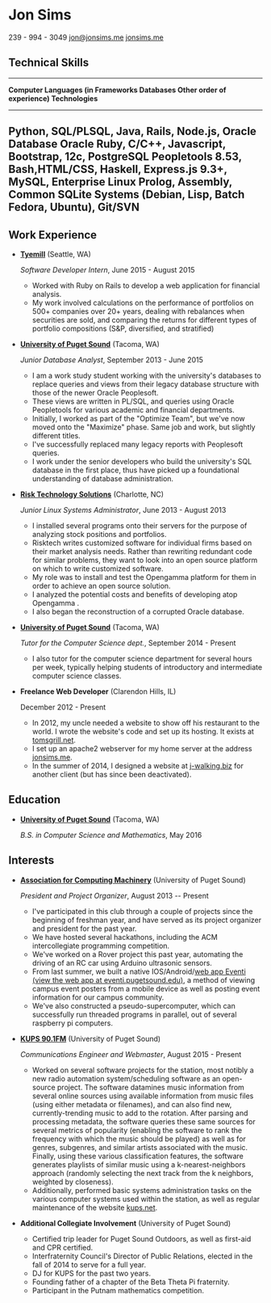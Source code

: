 Jon Sims
===============

239 - 994 - 3049
[jon@jonsims.me](mailto:jon@jonsims.me)
[jonsims.me](http://www.jonsims.me)

Technical Skills
----------------

------------------------------------------------------------------------------
**Computer Languages (in  **Frameworks**  **Databases**   **Other
order of experience)**                                    Technologies**
------------------------- --------------- --------------- --------------------
Python, SQL/PLSQL, Java,  Rails, Node.js, Oracle Database Oracle
Ruby, C/C++, Javascript,  Bootstrap,      12c, PostgreSQL Peopletools 8.53,
Bash,HTML/CSS, Haskell,   Express.js      9.3+, MySQL,    Enterprise Linux
Prolog, Assembly, Common                  SQLite          Systems (Debian,
Lisp, Batch                                               Fedora, Ubuntu),
                                                          Git/SVN
------------------------------------------------------------------------------

<!-- 
+-----------------------------+--------------------------------------------------------+
|**Computer Languages**       |Python, SQL/PLSQL, Java, Ruby, C/C++, Javascript, Bash, |
|**(in order of experience)** |HTML/CSS, Haskell, Prolog, Assembly, Common Lisp, Batch |
+=============================+========================================================+
|**Frameworks**               |Rails, Node.js, Bootstrap, Express.js                   |
+=============================+========================================================+
|**Databases**                |Oracle Database 12c, PostgreSQL 9.3+, MySQL, SQLite     |
+=============================+========================================================+
|**Other Technologies**       |Oracle Peopletools 8.53, Enterprise Linux Systems       |
|                             |(Debian, Fedora, Ubuntu), Git/SVN                       |      
+-----------------------------+--------------------------------------------------------+ -->


Work Experience
---------------

*   **[Tyemill](www.tyemill.com)** (Seattle, WA)

    *Software Developer Intern*, June 2015 - August 2015

    -   Worked with Ruby on Rails to develop a web application for financial analysis. 
    -   My work involved calculations on the performance of portfolios on 500+ companies over 20+ years, dealing with rebalances when securities are sold, and comparing the returns for different types of portfolio compositions (S&P, diversified, and stratified)

*   **[University of Puget Sound](www.pugetsound.edu)** (Tacoma, WA)

    *Junior Database Analyst*, September 2013 - June 2015

    -   I am a work study student working with the university's databases to replace queries and views from their legacy database structure with those of the newer Oracle Peoplesoft.
    -   These views are written in PL/SQL, and queries using Oracle Peopletools for various academic and financial departments.
    -   Initially, I worked as part of the "Optimize Team", but we've now moved onto the "Maximize" phase. Same job and work, but slightly dif$\mathit{}$ferent titles. 
    -   I've successfully replaced many legacy reports with Peoplesoft queries. 
    -   I work under the senior developers who build the university's SQL database in the first place, thus have picked up a foundational understanding of database administration.

*   **[Risk Technology Solutions](www.risktechnologysolutions.com)** (Charlotte, NC)

    *Junior Linux Systems Administrator*, June 2013 - August 2013

    -   I installed several programs onto their servers for the purpose of analyzing stock positions and portfolios. 
    -   Risktech writes customized software for individual firms based on their market analysis needs. Rather than rewriting redundant code for similar problems, they want to look into an open source platform on which to write customized software. 
    -   My role was to install and test the Opengamma platform for them in order to achieve an open source solution. 
    -   I analyzed the potential costs and benefits of developing atop Opengamma .
    -   I also began the reconstruction of a corrupted Oracle database.

*   **[University of Puget Sound](www.pugetsound.edu)** (Tacoma, WA)

    *Tutor for the Computer Science dept.*, September 2014 - Present

    -   I also tutor for the computer science department for several hours per week, typically helping students of introductory and intermediate computer science classes.

*   **Freelance Web Developer** (Clarendon Hills, IL)

    December 2012 - Present

    -   In $2012$, my uncle needed a website to show off his restaurant to the world. I wrote the website's code and set up its hosting. It exists at [tomsgrill.net](www.tomsgrill.net).
    -   I set up an apache$2$ webserver for my home server at the address [jonsims.me](www.jonsims.me).
    -   In the summer of $2014$, I designed a website at [j-walking.biz]() for another client (but has since been deactivated).




Education
---------

*   **[University of Puget Sound](www.pugetsound.edu)** (Tacoma, WA)

    *B.S. in Computer Science and Mathematics*, May 2016


Interests
---------

*   **[Association for Computing Machinery](acm.pugetsound.edu)** (University of Puget Sound)

    *President and Project Organizer*, August 2013 -- Present

    -   I've participated in this club through a couple of projects since the beginning of freshman year, and have served as its project organizer and president for the past year.
    -   We have hosted several hackathons, including the ACM intercollegiate programming competition.
    -   We've worked on a Rover project this past year, automating the driving of an RC car using Arduino ultrasonic sensors.
    -   From last summer, we built a native IOS/Android/[web app Eventi (view the web app at eventi.pugetsound.edu)](http://eventi.pugetsound.edu/), a method of viewing campus event posters from a mobile device as well as posting event information for our campus community.
    -   We've also constructed a pseudo-supercomputer, which can successfully run threaded programs in parallel, out of several raspberry pi computers. 

*   **[KUPS 90.1FM](www.kups.net)** (University of Puget Sound)

    *Communications Engineer and Webmaster*, August 2015 - Present

    -   Worked on several software projects for the station, most notibly a new radio automation system/scheduling software as an open-source project. The software datamines music information from several online sources using available information from music files (using either metadata or filenames), and can also find new, currently-trending music to add to the rotation. After parsing and processing metadata, the software queries these same sources for several metrics of popularity (enabling the software to rank the frequency with which the music should be played) as well as for genres, subgenres, and similar artists associated with the music. Finally, using these various classification features, the software generates playlists of similar music using a k-nearest-neighbors approach (randomly selecting the next track from the k neighbors, weighted by closeness).
    -   Additionally, performed basic systems administration tasks on the various computer systems used within the station, as well as regular maintenance of the website [kups.net](www.kups.net).

*   **Additional Collegiate Involvement** (University of Puget Sound)

    -   Certified trip leader for Puget Sound Outdoors, as well as first-aid and CPR certified.
    -   Interfraternity Council's Director of Public Relations, elected in the fall of 2014 to serve for a full year.
    -   DJ for KUPS for the past two years.
    -   Founding father of a chapter of the Beta Theta Pi fraternity.
    -   Participant in the Putnam mathematics competition.

